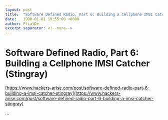 ```yaml
---
layout: post
title:  "Software Defined Radio, Part 6: Building a Cellphone IMSI Catcher (Stingray)"
date:   1990-01-01 19:55:00 +0000
author: PfiatDe
excerpt_separator: <!--more-->
---
```


# Software Defined Radio, Part 6: Building a Cellphone IMSI Catcher (Stingray)

[https://www.hackers-arise.com/post/software-defined-radio-part-6-building-a-imsi-catcher-stingray](https://www.hackers-arise.com/post/software-defined-radio-part-6-building-a-imsi-catcher-stingray)

...
<!--more-->

